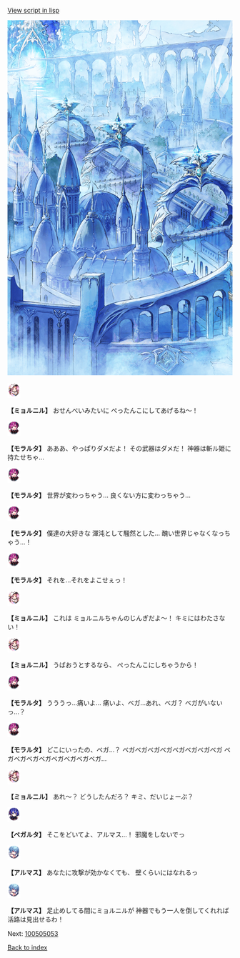 [View script in lisp](../scripts/100505051.txt)

![400_angel_town_daytime.png](../images/backgrounds/400_angel_town_daytime.png)

<img src="../images/units/3200111.png" alt="3200111.png" height="34"/>

**【ミョルニル】**
おせんべいみたいに
ぺったんこにしてあげるね～！

<img src="../images/units/3104011.png" alt="3104011.png" height="34"/>

**【モラルタ】**
あああ、やっぱりダメだよ！
その武器はダメだ！
神器は斬ル姫に持たせちゃ…

<img src="../images/units/3104011.png" alt="3104011.png" height="34"/>

**【モラルタ】**
世界が変わっちゃう…
良くない方に変わっちゃう…

<img src="../images/units/3104011.png" alt="3104011.png" height="34"/>

**【モラルタ】**
僕達の大好きな
渾沌として騒然とした…
醜い世界じゃなくなっちゃう…！

<img src="../images/units/3104011.png" alt="3104011.png" height="34"/>

**【モラルタ】**
それを…それをよこせぇっ！

<img src="../images/units/3200111.png" alt="3200111.png" height="34"/>

**【ミョルニル】**
これは
ミョルニルちゃんのじんぎだよ～！
キミにはわたさない！

<img src="../images/units/3200111.png" alt="3200111.png" height="34"/>

**【ミョルニル】**
うばおうとするなら、
ぺったんこにしちゃうから！

<img src="../images/units/3104011.png" alt="3104011.png" height="34"/>

**【モラルタ】**
うううっ…痛いよ…
痛いよ、ベガ…あれ、ベガ？
ベガがいないっ…？

<img src="../images/units/3104011.png" alt="3104011.png" height="34"/>

**【モラルタ】**
どこにいったの、ベガ…？
ベガベガベガベガベガベガベガベガ
ベガベガベガベガベガベガベガベガ…

<img src="../images/units/3200111.png" alt="3200111.png" height="34"/>

**【ミョルニル】**
あれ～？
どうしたんだろ？
キミ、だいじょーぶ？

<img src="../images/units/3104111.png" alt="3104111.png" height="34"/>

**【ベガルタ】**
そこをどいてよ、アルマス…！
邪魔をしないでっ

<img src="../images/units/3103811.png" alt="3103811.png" height="34"/>

**【アルマス】**
あなたに攻撃が効かなくても、
壁くらいにはなれるっ

<img src="../images/units/3103811.png" alt="3103811.png" height="34"/>

**【アルマス】**
足止めしてる間にミョルニルが
神器でもう一人を倒してくれれば
活路は見出せるわ！

Next: [100505053](100505053.md)

[Back to index](index.md)
